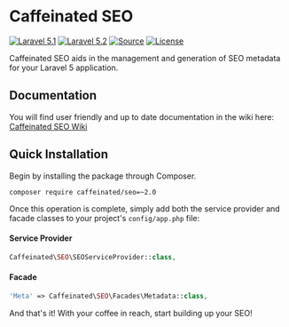 Caffeinated SEO
===============
[![Laravel 5.1](https://img.shields.io/badge/Laravel-5.1-orange.svg?style=flat-square)](http://laravel.com)
[![Laravel 5.2](https://img.shields.io/badge/Laravel-5.2-orange.svg?style=flat-square)](http://laravel.com)
[![Source](http://img.shields.io/badge/source-caffeinated/SEO-blue.svg?style=flat-square)](https://github.com/caffeinated/SEO)
[![License](http://img.shields.io/badge/license-MIT-brightgreen.svg?style=flat-square)](https://tldrlegal.com/license/mit-license)

Caffeinated SEO aids in the management and generation of SEO metadata for your Laravel 5 application.

Documentation
-------------
You will find user friendly and up to date documentation in the wiki here: [Caffeinated SEO Wiki](https://github.com/caffeinated/SEO/wiki)

Quick Installation
------------------
Begin by installing the package through Composer.

```
composer require caffeinated/seo=~2.0
```

Once this operation is complete, simply add both the service provider and facade classes to your project's `config/app.php` file:

#### Service Provider
```php
Caffeinated\SEO\SEOServiceProvider::class,
```

#### Facade
```php
'Meta' => Caffeinated\SEO\Facades\Metadata::class,
```

And that's it! With your coffee in reach, start building up your SEO!
